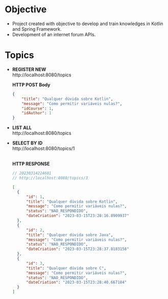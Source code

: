 # Objective
* Project created with objective to develop and train knowledges in Kotlin and Spring Framework. <br>
* Development of an internet forum APIs.

# Topics
* **REGISTER NEW** <br>
http://localhost:8080/topics

    **HTTP POST Body**
    ```JSON
    {
        "title": "Qualquer dúvida sobre Kotlin",
        "message": "Como permitir variáveis nulas?",
        "idCourse": 1,
        "idAuthor": 1
    }
    ```

* **LIST ALL**<br>
http://localhost:8080/topics

* **SELECT BY ID** <br>
http://localhost:8080/topics/1 <br><br>

    **HTTP RESPONSE**
    ```KOTLIN
    // 20230314224601
    // http://localhost:8080/topics/3
    ```

  ```JSON
  [
    {
        "id": 1,
        "title": "Qualquer dúvida sobre Kotlin",
        "message": "Como permitir variáveis nulas?",
        "status": "NAO_RESPONDIDO",
        "dateCriation": "2023-03-15T23:28:16.8909937"
    },
    {
        "id": 2,
        "title": "Qualquer dúvida sobre Java",
        "message": "Como permitir variáveis nulas?",
        "status": "NAO_RESPONDIDO",
        "dateCriation": "2023-03-15T23:28:37.8183158"
    },
    {
        "id": 3,
        "title": "Qualquer dúvida sobre C",
        "message": "Como permitir variáveis nulas?",
        "status": "NAO_RESPONDIDO",
        "dateCriation": "2023-03-15T23:28:40.667184"
    }
  ]
```

